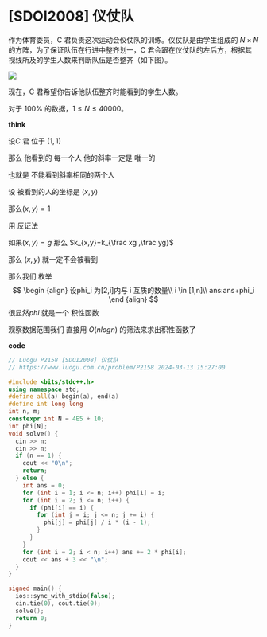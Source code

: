 # [SDOI2008] 仪仗队

作为体育委员，C 君负责这次运动会仪仗队的训练。仪仗队是由学生组成的 $N \times N$ 的方阵，为了保证队伍在行进中整齐划一，C 君会跟在仪仗队的左后方，根据其视线所及的学生人数来判断队伍是否整齐（如下图）。

![](https://cdn.luogu.com.cn/upload/pic/1149.png)

现在，C 君希望你告诉他队伍整齐时能看到的学生人数。

对于 $100 \%$ 的数据，$1 \le N \le 40000$。

**think**

设$C$ 君 位于 $(1,1)$

那么 他看到的 每一个人 他的斜率一定是 唯一的

也就是 不能看到斜率相同的两个人

设 被看到的人的坐标是 $(x,y)$

那么$(x,y)=1$

用 反证法

如果$(x,y)=g$ 那么 $k_{x,y}=k_{\frac xg ,\frac yg}$

那么 $(x,y)$ 就一定不会被看到

那么我们 枚举
$$
\begin {align}
设phi_i 为[2,i]内与 i 互质的数量\\
i \in [1,n]\\
ans:ans+phi_i
\end {align}
$$
很显然$phi$ 就是一个 积性函数 

观察数据范围我们 直接用 $O(nlogn)$ 的筛法来求出积性函数了

**code**

```C++
// Luogu P2158 [SDOI2008] 仪仗队
// https://www.luogu.com.cn/problem/P2158 2024-03-13 15:27:00

#include <bits/stdc++.h>
using namespace std;
#define all(a) begin(a), end(a)
#define int long long
int n, m;
constexpr int N = 4E5 + 10;
int phi[N];
void solve() {
  cin >> n;
  cin >> n;
  if (n == 1) {
    cout << "0\n";
    return;
  } else {
    int ans = 0;
    for (int i = 1; i <= n; i++) phi[i] = i;
    for (int i = 2; i <= n; i++) {
      if (phi[i] == i) {
        for (int j = i; j <= n; j += i) {
          phi[j] = phi[j] / i * (i - 1);
        }
      }
    }
    for (int i = 2; i < n; i++) ans += 2 * phi[i];
    cout << ans + 3 << "\n";
  }
}

signed main() {
  ios::sync_with_stdio(false);
  cin.tie(0), cout.tie(0);
  solve();
  return 0;
}
```

